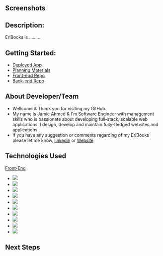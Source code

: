 ## Screenshots

## Description:

EriBooks is .........

## Getting Started:

- [Deployed App]()
- [Planning Materials](https://trello.com/b/GfqzVCrN/eribooks)
- [Front-end Repo](https://github.com/jamieahmed/eribooks-back-end)
- [Back-end Repo](https://github.com/jamieahmed/eribooks-front-end)

## About Developer/Team

- Wellcome & Thank you for visiting my GitHub.
- My name is [Jamie Ahmed](https://www.linkedin.com/in/jamie-ahmed-b1841421a/) & I'm Software Engineer with management skills who is passionate about developing full-stack, scalable web applications. I design, develop and maintain fully-fledged websites and applications.
- If you have any suggestion or comments regarding of my EriBooks please let me know, [linkedin](https://www.linkedin.com/in/jamie-ahmed-b1841421a/) or [Website ]()

## Technologies Used

[Front-End]()

- ![](https://img.shields.io/badge/-HTML5-E34F26?style=flat-square&logo=html5&logoColor=white)
- ![](https://img.shields.io/badge/-CSS3-1572B6?style=flat-square&logo=css3)
- ![](https://img.shields.io/badge/-JavaScript-F7DF1E?style=flat-square&logo=javascript&logoColor=black)
- ![](https://img.shields.io/badge/-React-61DAFB?style=flat-square&logo=React&logoColor=black)
- ![](https://img.shields.io/badge/-MUI-007FFF?style=flat-square&for-the-basge&logo=mui&logoColor=white)
- ![](https://img.shields.io/badge/-Font%20Awesome-61DAFB?style=flat-square&logo=font-awesome&logoColor=white)
- ![](https://img.shields.io/badge/-NodeJS-339933?style=flat-square&logo=Node.js&logoColor=white)
- ![](https://img.shields.io/badge/-Express-404D59?style=flat-square&for-the-badge&logo=express)
- ![](https://img.shields.io/badge/-MongoDB-47A248?style=flat-square&logo=mongodb&logoColor=white)
- ![](https://img.shields.io/badge/-Figma-F24E1E?style=flat-square&logo=figma&logoColor=white)

## Next Steps
